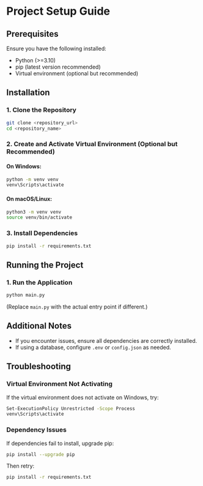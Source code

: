 # Project Setup Guide

## Prerequisites

Ensure you have the following installed:
- Python (>=3.10)
- pip (latest version recommended)
- Virtual environment (optional but recommended)

## Installation

### 1. Clone the Repository
```bash
git clone <repository_url>
cd <repository_name>
```

### 2. Create and Activate Virtual Environment (Optional but Recommended)
#### On Windows:
```bash
python -m venv venv
venv\Scripts\activate
```
#### On macOS/Linux:
```bash
python3 -m venv venv
source venv/bin/activate
```

### 3. Install Dependencies
```bash
pip install -r requirements.txt
```

## Running the Project

### 1. Run the Application
```bash
python main.py
```
(Replace `main.py` with the actual entry point if different.)

## Additional Notes
- If you encounter issues, ensure all dependencies are correctly installed.
- If using a database, configure `.env` or `config.json` as needed.

## Troubleshooting

### Virtual Environment Not Activating
If the virtual environment does not activate on Windows, try:
```bash
Set-ExecutionPolicy Unrestricted -Scope Process
venv\Scripts\activate
```

### Dependency Issues
If dependencies fail to install, upgrade pip:
```bash
pip install --upgrade pip
```
Then retry:
```bash
pip install -r requirements.txt
```

